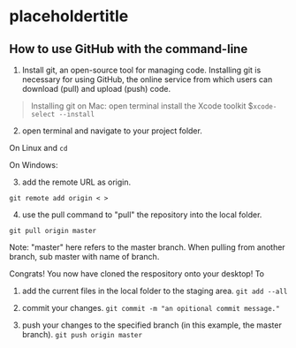 # placeholdertitle


## How to use GitHub with the command-line

1. Install git, an open-source tool for managing code. Installing git is necessary for using GitHub, the online service from which users can download (pull) and upload (push) code. 

> Installing git on Mac:
> open terminal
> install the Xcode toolkit 
> $`xcode-select --install`


2. open terminal and navigate to your project folder. 

On Linux and 
`cd`

On Windows:

3. add the remote URL as origin.

`git remote add origin < >`


4. use the pull command to "pull" the repository into the local folder. 

`git pull origin master`

Note: "master" here refers to the master branch. When pulling from another branch, sub master with name of branch.

Congrats! You now have cloned the respository onto your desktop! 
To 

1. add the current files in the local folder to the staging area. 
`git add --all`

2. commit your changes. 
`git commit -m "an opitional commit message."`

3. push your changes to the specified branch (in this example, the master branch). 
`git push origin master`









